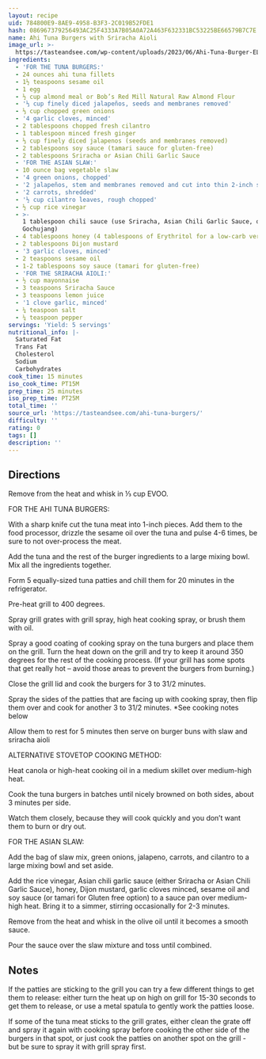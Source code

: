 ```yaml
---
layout: recipe
uid: 784800E9-8AE9-4958-B3F3-2C019B52FDE1
hash: 086967379256493AC25F4333A7B05A0A72A463F632331BC53225BE66579B7C7E
name: Ahi Tuna Burgers with Sriracha Aioli
image_url: >-
  https://tasteandsee.com/wp-content/uploads/2023/06/Ahi-Tuna-Burger-EL-CU-burger-2-150x200.jpg
ingredients:
  - 'FOR THE TUNA BURGERS:'
  - 24 ounces ahi tuna fillets
  - 1½ teaspoons sesame oil
  - 1 egg
  - ½ cup almond meal or Bob’s Red Mill Natural Raw Almond Flour
  - '⅓ cup finely diced jalapeños, seeds and membranes removed'
  - ⅓ cup chopped green onions
  - '4 garlic cloves, minced'
  - 2 tablespoons chopped fresh cilantro
  - 1 tablespoon minced fresh ginger
  - ⅓ cup finely diced jalapenos (seeds and membranes removed)
  - 2 tablespoons soy sauce (tamari sauce for gluten-free)
  - 2 tablespoons Sriracha or Asian Chili Garlic Sauce
  - 'FOR THE ASIAN SLAW:'
  - 10 ounce bag vegetable slaw
  - '4 green onions, chopped'
  - '2 jalapeños, stem and membranes removed and cut into thin 2-inch slices'
  - '2 carrots, shredded'
  - '½ cup cilantro leaves, rough chopped'
  - ½ cup rice vinegar
  - >-
    1 tablespoon chili sauce (use Sriracha, Asian Chili Garlic Sauce, or
    Gochujang)
  - 4 tablespoons honey (4 tablespoons of Erythritol for a low-carb version)
  - 2 tablespoons Dijon mustard
  - '3 garlic cloves, minced'
  - 2 teaspoons sesame oil
  - 1-2 tablespoons soy sauce (tamari for gluten-free)
  - 'FOR THE SRIRACHA AIOLI:'
  - ½ cup mayonnaise
  - 3 teaspoons Sriracha Sauce
  - 3 teaspoons lemon juice
  - '1 clove garlic, minced'
  - ¼ teaspoon salt
  - ¼ teaspoon pepper
servings: 'Yield: 5 servings'
nutritional_info: |-
  Saturated Fat
  Trans Fat
  Cholesterol
  Sodium
  Carbohydrates
cook_time: 15 minutes
iso_cook_time: PT15M
prep_time: 25 minutes
iso_prep_time: PT25M
total_time: ''
source_url: 'https://tasteandsee.com/ahi-tuna-burgers/'
difficulty: ''
rating: 0
tags: []
description: ''
---
```

## Directions

Remove from the heat and whisk in ⅓ cup EVOO.

FOR THE AHI TUNA BURGERS:

With a sharp knife cut the tuna meat into 1-inch pieces. Add them to the food processor, drizzle the sesame oil over the tuna and pulse 4-6 times, be sure to not over-process the meat.

Add the tuna and the rest of the burger ingredients to a large mixing bowl. Mix all the ingredients together.

Form 5 equally-sized tuna patties and chill them for 20 minutes in the refrigerator.

Pre-heat grill to 400 degrees.

Spray grill grates with grill spray, high heat cooking spray, or brush them with oil.

Spray a good coating of cooking spray on the tuna burgers and place them on the grill. Turn the heat down on the grill and try to keep it around 350 degrees for the rest of the cooking process. (If your grill has some spots that get really hot – avoid those areas to prevent the burgers from burning.)

Close the grill lid and cook the burgers for 3 to 31/2 minutes.

Spray the sides of the patties that are facing up with cooking spray, then flip them over and cook for another 3 to 31/2 minutes. *See cooking notes below

Allow them to rest for 5 minutes then serve on burger buns with slaw and sriracha aioli

ALTERNATIVE STOVETOP COOKING METHOD:

Heat canola or high-heat cooking oil in a medium skillet over medium-high heat.

Cook the tuna burgers in batches until nicely browned on both sides, about 3 minutes per side.

Watch them closely, because they will cook quickly and you don’t want them to burn or dry out.

FOR THE ASIAN SLAW:

Add the bag of slaw mix, green onions, jalapeno, carrots, and cilantro to a large mixing bowl and set aside.

Add the rice vinegar, Asian chili garlic sauce (either Sriracha or Asian Chili Garlic Sauce), honey, Dijon mustard, garlic cloves minced, sesame oil and soy sauce (or tamari for Gluten free option) to a sauce pan over medium-high heat. Bring it to a simmer, stirring occasionally for 2-3 minutes.

Remove from the heat and whisk in the olive oil until it becomes a smooth sauce.

Pour the sauce over the slaw mixture and toss until combined.
## Notes

If the patties are sticking to the grill you can try a few different things to get them to release: either turn the heat up on high on grill for 15-30 seconds to get them to release, or use a metal spatula to gently work the patties loose.

If some of the tuna meat sticks to the grill grates, either clean the grate off and spray it again with cooking spray before cooking the other side of the burgers in that spot, or just cook the patties on another spot on the grill - but be sure to spray it with grill spray first.
